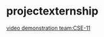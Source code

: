 # projectexternship
[video demonstration team:CSE-11](https://drive.google.com/file/d/1eFoFGRsyosifF8DTklypAQmgO9AYjIu1/view?usp=sharing)
